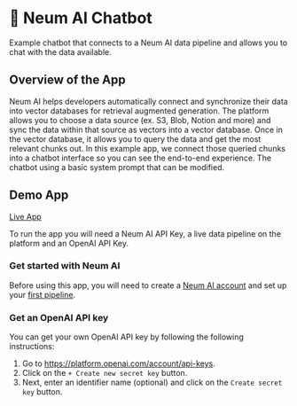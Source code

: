 # 👾 Neum AI Chatbot

Example chatbot that connects to a Neum AI data pipeline and allows you to chat with the data available. 

## Overview of the App

Neum AI helps developers automatically connect and synchronize their data into vector databases for retrieval augmented generation. The platform allows you to choose a data source (ex. S3, Blob, Notion and more) and sync the data within that source as vectors into a vector database. Once in the vector database, it allows you to query the data and get the most relevant chunks out. In this example app, we connect those queried chunks into a chatbot interface so you can see the end-to-end experience. The chatbot using a basic system prompt that can be modified.

## Demo App

[Live App](https://neumai-chatbot.streamlit.app/)

To run the app you will need a Neum AI API Key, a live data pipeline on the platform and an OpenAI API Key.

### Get started with Neum AI

Before using this app, you will need to create a [Neum AI account](dashboard.neum.ai) and set up your [first pipeline]([url](https://docs.neum.ai/docs/build-in-the-ui)). 

### Get an OpenAI API key

You can get your own OpenAI API key by following the following instructions:

1. Go to https://platform.openai.com/account/api-keys.
2. Click on the `+ Create new secret key` button.
3. Next, enter an identifier name (optional) and click on the `Create secret key` button.
